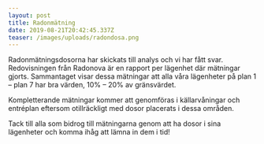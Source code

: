 ```yaml
---
layout: post
title: Radonmätning
date: 2019-08-21T20:42:45.337Z
teaser: /images/uploads/radondosa.png
---
```

Radonmätningsdosorna har skickats till analys och vi har fått svar. Redovisningen från Radonova är en rapport per lägenhet där mätningar gjorts. Sammantaget visar dessa mätningar att alla våra lägenheter på plan 1 – plan 7 har bra värden, 10% – 20% av gränsvärdet.

Kompletterande mätningar kommer att genomföras i källarvåningar och entréplan eftersom otillräckligt med dosor placerats i dessa områden.

Tack till alla som bidrog till mätningarna genom att ha dosor i sina lägenheter och komma ihåg att lämna in dem i tid!

